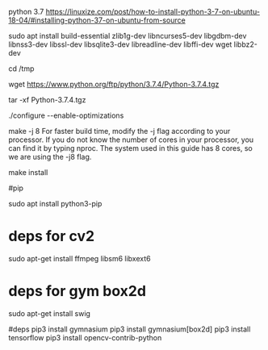 python 3.7
https://linuxize.com/post/how-to-install-python-3-7-on-ubuntu-18-04/#installing-python-37-on-ubuntu-from-source

sudo apt install build-essential zlib1g-dev libncurses5-dev libgdbm-dev libnss3-dev libssl-dev libsqlite3-dev libreadline-dev libffi-dev wget libbz2-dev

cd /tmp 

wget https://www.python.org/ftp/python/3.7.4/Python-3.7.4.tgz

tar -xf Python-3.7.4.tgz

./configure --enable-optimizations

make -j 8
For faster build time, modify the -j flag according to your processor. If you do not know the number of cores in your processor, you can find it by typing nproc. The system used in this guide has 8 cores, so we are using the -j8 flag.


make install


#pip

sudo apt install python3-pip


# deps for cv2
sudo apt-get install ffmpeg libsm6 libxext6

# deps for gym box2d
sudo apt-get install swig

#deps
pip3 install gymnasium
pip3 install gymnasium[box2d]
pip3 install tensorflow
pip3 install opencv-contrib-python


